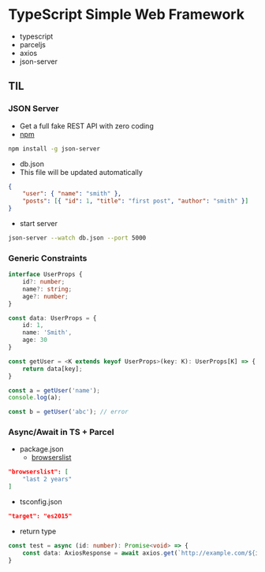 # TypeScript Simple Web Framework

-   typescript
-   parceljs
-   axios
-   json-server

## TIL

### JSON Server

-   Get a full fake REST API with zero coding
-   [npm](https://www.npmjs.com/package/json-server)

```bash
npm install -g json-server
```

-   db.json
-   This file will be updated automatically

```json
{
    "user": { "name": "smith" },
    "posts": [{ "id": 1, "title": "first post", "author": "smith" }]
}
```

-   start server

```bash
json-server --watch db.json --port 5000
```

### Generic Constraints

```TypeScript
interface UserProps {
    id?: number;
    name?: string;
    age?: number;
}

const data: UserProps = {
    id: 1,
    name: 'Smith',
    age: 30
}

const getUser = <K extends keyof UserProps>(key: K): UserProps[K] => {
    return data[key];
}

const a = getUser('name');
console.log(a);

const b = getUser('abc'); // error
```

### Async/Await in TS + Parcel

-   package.json
    -   [browserslist](https://github.com/browserslist/browserslist)

```json
"browserslist": [
    "last 2 years"
]
```

-   tsconfig.json

```json
"target": "es2015"
```

-   return type

```TypeScript
const test = async (id: number): Promise<void> => {
    const data: AxiosResponse = await axios.get(`http://example.com/${id}`);
}
```
